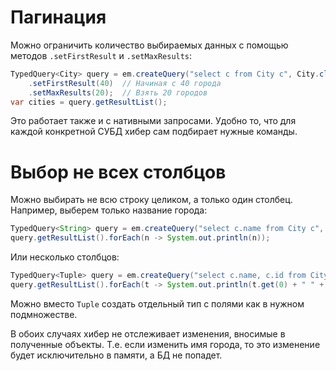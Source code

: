 # Пагинация

Можно ограничить количество выбираемых данных с помощью методов `.setFirstResult` и `.setMaxResults`:

```java
TypedQuery<City> query = em.createQuery("select c from City c", City.class)
    .setFirstResult(40)  // Начиная с 40 города
    .setMaxResults(20);  // Взять 20 городов
var cities = query.getResultList();
```

Это работает также и с нативными запросами. Удобно то, что для каждой конкретной СУБД хибер сам подбирает нужные команды.

# Выбор не всех столбцов

Можно выбирать не всю строку целиком, а только один столбец. Например, выберем только название города:

```java
TypedQuery<String> query = em.createQuery("select c.name from City c", String.class);
query.getResultList().forEach(n -> System.out.println(n));
```

Или несколько столбцов:

```java
TypedQuery<Tuple> query = em.createQuery("select c.name, c.id from City c", Tuple.class);
query.getResultList().forEach(t -> System.out.println(t.get(0) + " " + t.get(1)));
```

Можно вместо `Tuple` создать отдельный тип с полями как в нужном подмножестве.

В обоих случаях хибер не отслеживает изменения, вносимые в полученные объекты. Т.е. если изменить имя города, то это изменение будет исключительно в памяти, а БД не попадет.